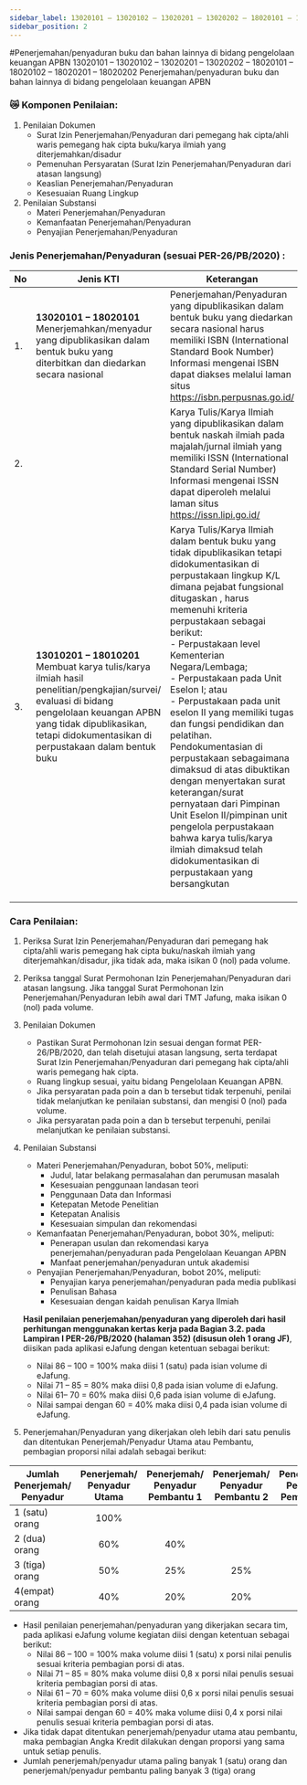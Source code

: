 ```yaml
---
sidebar_label: 13020101 – 13020102 – 13020201 – 13020202 – 18020101 – 18020102 – 18020201 – 18020202 Penerjemahan/penyaduran buku dan bahan lainnya di bidang pengelolaan keuangan APBN
sidebar_position: 2
---
```


#Penerjemahan/penyaduran buku dan bahan lainnya di bidang pengelolaan keuangan APBN 
13020101 – 13020102 – 13020201 – 13020202 – 18020101 – 18020102 – 18020201 – 18020202 Penerjemahan/penyaduran buku dan bahan lainnya di bidang pengelolaan keuangan APBN
### 😿 Komponen Penilaian:
1. Penilaian Dokumen
   - Surat Izin Penerjemahan/Penyaduran dari pemegang hak cipta/ahli waris pemegang
   hak cipta buku/karya ilmiah yang diterjemahkan/disadur
   - Pemenuhan Persyaratan (Surat Izin Penerjemahan/Penyaduran dari atasan langsung)
   - Keaslian Penerjemahan/Penyaduran
   - Kesesuaian Ruang Lingkup
2. Penilaian Substansi
   - Materi Penerjemahan/Penyaduran
   - Kemanfaatan Penerjemahan/Penyaduran
   - Penyajian Penerjemahan/Penyaduran

### Jenis Penerjemahan/Penyaduran (sesuai PER-26/PB/2020) :


| No  | Jenis KTI                                                                                                                                                                                                                            | Keterangan                                                                                                                                                                                                                                                                                                                                                                                                                                                                                                                                                                                                                                                                                                                 |
|-----|--------------------------------------------------------------------------------------------------------------------------------------------------------------------------------------------------------------------------------------|----------------------------------------------------------------------------------------------------------------------------------------------------------------------------------------------------------------------------------------------------------------------------------------------------------------------------------------------------------------------------------------------------------------------------------------------------------------------------------------------------------------------------------------------------------------------------------------------------------------------------------------------------------------------------------------------------------------------------|
| 1.  | **13020101 – 18020101** Menerjemahkan/menyadur yang dipublikasikan dalam bentuk buku yang diterbitkan dan diedarkan secara nasional                                                                                                  | Penerjemahan/Penyaduran yang dipublikasikan dalam bentuk buku yang diedarkan secara nasional harus memiliki ISBN (International Standard Book Number) Informasi mengenai ISBN dapat diakses melalui laman situs https://isbn.perpusnas.go.id/                                                                                                                                                                                                                                                                                                                                                                                                                  |
| 2.  |      | Karya Tulis/Karya Ilmiah yang dipublikasikan dalam bentuk naskah ilmiah pada majalah/jurnal ilmiah yang memiliki ISSN (International Standard Serial Number) Informasi mengenai ISSN dapat diperoleh melalui laman situs https://issn.lipi.go.id/                                                                                                                                                                                                                                                                                                                                                                                                                                                                          |
| 3.  | **13010201 – 18010201** <br/> Membuat karya tulis/karya ilmiah hasil penelitian/pengkajian/survei/ evaluasi di bidang pengelolaan keuangan APBN yang tidak dipublikasikan, tetapi didokumentasikan di perpustakaan dalam bentuk buku | Karya Tulis/Karya Ilmiah dalam bentuk buku yang tidak dipublikasikan tetapi didokumentasikan di perpustakaan lingkup K/L dimana pejabat fungsional ditugaskan , harus memenuhi kriteria perpustakaan sebagai berikut:<br/> - Perpustakaan level Kementerian Negara/Lembaga; <br/>- Perpustakaan pada Unit Eselon I; atau<br/> - Perpustakaan pada unit eselon II yang memiliki tugas dan fungsi pendidikan dan pelatihan. <br/>Pendokumentasian di perpustakaan sebagaimana dimaksud di atas dibuktikan dengan menyertakan surat keterangan/surat pernyataan dari Pimpinan Unit Eselon II/pimpinan unit pengelola perpustakaan bahwa karya tulis/karya ilmiah dimaksud telah didokumentasikan di perpustakaan yang bersangkutan |
|     |                                                                                                                                                                                                                                      |                                                                                                                                                                                                                                                                                                                                                                                                                                                                                                                                                                                                                                                                                                                                 |
|     |                                                                                                                                                                                                                                      |                                                                                                                                                                                                                                                                                                                                                                                                                                                                                                                                                                                                                                                                                                                                 |
|     |                                                                                                                                                                                                                                      |                                                                                                                                                                                                                                                                                                                                                                                                                                                                                                                                                                                                                                                                                                                                 |
### Cara Penilaian:
1. Periksa Surat Izin Penerjemahan/Penyaduran dari pemegang hak cipta/ahli waris
   pemegang hak cipta buku/naskah ilmiah yang diterjemahkan/disadur, jika tidak ada, maka
   isikan 0 (nol) pada volume.
2. Periksa tanggal Surat Permohonan Izin Penerjemahan/Penyaduran dari atasan langsung.
   Jika tanggal Surat Permohonan Izin Penerjemahan/Penyaduran lebih awal dari TMT
   Jafung, maka isikan 0 (nol) pada volume.
3. Penilaian Dokumen
   * Pastikan Surat Permohonan Izin sesuai dengan format PER-26/PB/2020, dan telah
   disetujui atasan langsung, serta terdapat Surat Izin Penerjemahan/Penyaduran dari
   pemegang hak cipta/ahli waris pemegang hak cipta.
   * Ruang lingkup sesuai, yaitu bidang Pengelolaan Keuangan APBN.
   * Jika persyaratan pada poin a dan b tersebut tidak terpenuhi, penilai tidak
      melanjutkan ke penilaian substansi, dan mengisi 0 (nol) pada volume.
   * Jika persyaratan pada poin a dan b tersebut terpenuhi, penilai melanjutkan ke penilaian
      substansi.
4. Penilaian Substansi
   - Materi Penerjemahan/Penyaduran, bobot 50%, meliputi:
        - Judul, latar belakang permasalahan dan perumusan masalah
        - Kesesuaian penggunaan landasan teori
        - Penggunaan Data dan Informasi
        - Ketepatan Metode Penelitian
        - Ketepatan Analisis
        - Kesesuaian simpulan dan rekomendasi
   - Kemanfaatan Penerjemahan/Penyaduran, bobot 30%, meliputi:
        - Penerapan usulan dan rekomendasi karya penerjemahan/penyaduran pada Pengelolaan Keuangan APBN
        - Manfaat penerjemahan/penyaduran untuk akademisi
   - Penyajian Penerjemahan/Penyaduran, bobot 20%, meliputi:
       - Penyajian karya penerjemahan/penyaduran pada media publikasi
       - Penulisan Bahasa
       - Kesesuaian dengan kaidah penulisan Karya Ilmiah

    **Hasil penilaian penerjemahan/penyaduran yang diperoleh dari hasil perhitungan  menggunakan kertas kerja pada Bagian 3.2. pada Lampiran I PER-26/PB/2020 (halaman 352) (disusun oleh 1 orang JF)**, diisikan pada aplikasi eJafung dengan  ketentuan sebagai berikut:
     - Nilai 86 – 100 = 100% maka diisi 1 (satu) pada isian volume di eJafung.
     - Nilai 71 – 85 = 80% maka diisi 0,8 pada isian volume di eJafung.
     - Nilai 61– 70 = 60% maka diisi 0,6 pada isian volume di eJafung.
     - Nilai sampai dengan 60 = 40% maka diisi 0,4 pada isian volume di eJafung.

5. Penerjemahan/Penyaduran yang dikerjakan oleh lebih dari satu penulis dan ditentukan Penerjemah/Penyadur Utama atau Pembantu, pembagian proporsi nilai adalah sebagai berikut:

| Jumlah Penerjemah/ <br/> Penyadur | Penerjemah/<br/> Penyadur Utama | Penerjemah/<br/> Penyadur Pembantu 1 | Penerjemah/<br/> Penyadur Pembantu 2 | Penerjemah/<br/> Penyadur Pembantu 3 |
|-----------------------------------|:-------------------------------:|:------------------------------------:|:------------------------------------:|:------------------------------------:|
| 1 (satu) orang                    |              100%               |                                      |                                      |                                      |
| 2 (dua) orang                     |               60%               |                 40%                  |                                      |                                      |
| 3 (tiga) orang                    |               50%               |                 25%                  |                 25%                  |                                      |
| 4(empat) orang                    |               40%               |                 20%                  |                 20%                  |                 20%                  |    

- Hasil penilaian penerjemahan/penyaduran yang dikerjakan secara tim, pada aplikasi eJafung volume kegiatan diisi dengan ketentuan sebagai berikut:
    - Nilai 86 – 100 = 100% maka volume diisi 1 (satu) x porsi nilai penulis sesuai kriteria pembagian porsi di atas.
    - Nilai 71 – 85 = 80% maka volume diisi 0,8 x porsi nilai penulis sesuai kriteria pembagian porsi di atas.
    - Nilai 61 – 70 = 60% maka volume diisi 0,6 x porsi nilai penulis sesuai kriteria pembagian porsi di atas.
    - Nilai sampai dengan 60 = 40% maka volume diisi 0,4 x porsi nilai penulis sesuai kriteria pembagian porsi di atas.
- Jika tidak dapat ditentukan penerjemah/penyadur utama atau pembantu, maka  pembagian Angka Kredit dilakukan dengan proporsi yang sama untuk setiap penulis.
- Jumlah penerjemah/penyadur utama paling banyak 1 (satu) orang dan  penerjemah/penyadur pembantu paling banyak 3 (tiga) orang
